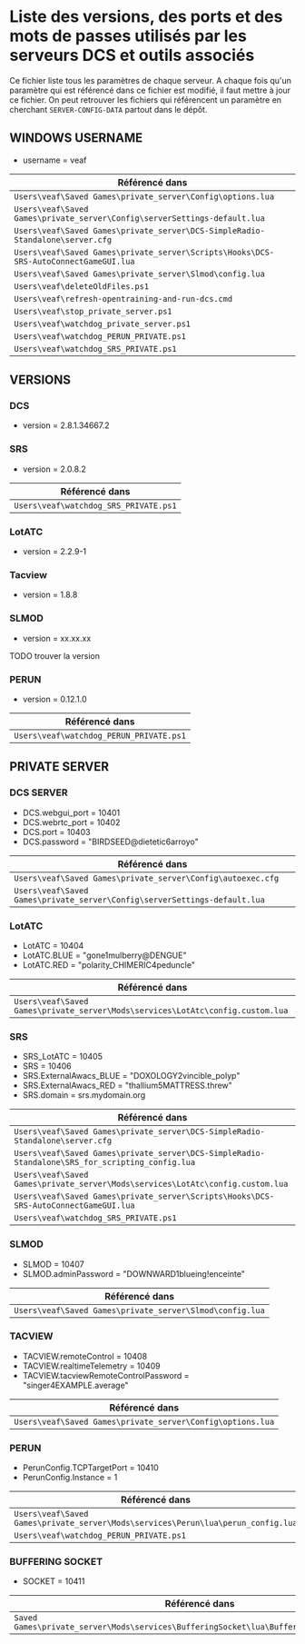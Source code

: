 # Liste des versions, des ports et des mots de passes utilisés par les serveurs DCS et outils associés

Ce fichier liste tous les paramètres de chaque serveur.
A chaque fois qu'un paramètre qui est référencé dans ce fichier est modifié, il faut mettre à jour ce fichier.
On peut retrouver les fichiers qui référencent un paramètre en cherchant `SERVER-CONFIG-DATA` partout dans le dépôt.

<!-- SERVER-CONFIG-DATA PORTS -->
<!-- SERVER-CONFIG-DATA PASSWORDS -->
<!-- SERVER-CONFIG-DATA VERSIONS -->

## WINDOWS USERNAME
- username = veaf

|Référencé dans|
|---|
|`Users\veaf\Saved Games\private_server\Config\options.lua`|
|`Users\veaf\Saved Games\private_server\Config\serverSettings-default.lua`|
|`Users\veaf\Saved Games\private_server\DCS-SimpleRadio-Standalone\server.cfg`|
|`Users\veaf\Saved Games\private_server\Scripts\Hooks\DCS-SRS-AutoConnectGameGUI.lua`|
|`Users\veaf\Saved Games\private_server\Slmod\config.lua`|
|`Users\veaf\deleteOldFiles.ps1`|
|`Users\veaf\refresh-opentraining-and-run-dcs.cmd`|
|`Users\veaf\stop_private_server.ps1`|
|`Users\veaf\watchdog_private_server.ps1`|
|`Users\veaf\watchdog_PERUN_PRIVATE.ps1`|
|`Users\veaf\watchdog_SRS_PRIVATE.ps1`|

## VERSIONS

### DCS
- version = 2.8.1.34667.2

### SRS
- version = 2.0.8.2

|Référencé dans|
|---|
|`Users\veaf\watchdog_SRS_PRIVATE.ps1`|

### LotATC
- version = 2.2.9-1

### Tacview
- version = 1.8.8

### SLMOD
- version = xx.xx.xx

TODO trouver la version

### PERUN
- version = 0.12.1.0

|Référencé dans|
|---|
|`Users\veaf\watchdog_PERUN_PRIVATE.ps1`|

## PRIVATE SERVER

### DCS SERVER
- DCS.webgui_port = 10401
- DCS.webrtc_port = 10402
- DCS.port = 10403
- DCS.password = "BIRDSEED@dietetic6arroyo"

|Référencé dans|
|---|
|`Users\veaf\Saved Games\private_server\Config\autoexec.cfg`|
|`Users\veaf\Saved Games\private_server\Config\serverSettings-default.lua`|

### LotATC
- LotATC = 10404
- LotATC.BLUE = "gone1mulberry@DENGUE"
- LotATC.RED = "polarity_CHIMERIC4peduncle"

|Référencé dans|
|---|
|`Users\veaf\Saved Games\private_server\Mods\services\LotAtc\config.custom.lua`|

### SRS 
- SRS_LotATC = 10405
- SRS = 10406
- SRS.ExternalAwacs_BLUE = "DOXOLOGY2vincible_polyp"
- SRS.ExternalAwacs_RED = "thallium5MATTRESS.threw"
- SRS.domain = srs.mydomain.org

|Référencé dans|
|---|
|`Users\veaf\Saved Games\private_server\DCS-SimpleRadio-Standalone\server.cfg`|
|`Users\veaf\Saved Games\private_server\DCS-SimpleRadio-Standalone\SRS_for_scripting_config.lua`|
|`Users\veaf\Saved Games\private_server\Mods\services\LotAtc\config.custom.lua`|
|`Users\veaf\Saved Games\private_server\Scripts\Hooks\DCS-SRS-AutoConnectGameGUI.lua`|
|`Users\veaf\watchdog_SRS_PRIVATE.ps1`|

### SLMOD
- SLMOD = 10407
- SLMOD.adminPassword = "DOWNWARD1blueing!enceinte"

|Référencé dans|
|---|
|`Users\veaf\Saved Games\private_server\Slmod\config.lua`|

### TACVIEW
- TACVIEW.remoteControl = 10408
- TACVIEW.realtimeTelemetry = 10409
- TACVIEW.tacviewRemoteControlPassword = "singer4EXAMPLE.average"

|Référencé dans|
|---|
|`Users\veaf\Saved Games\private_server\Config\options.lua`|

### PERUN
- PerunConfig.TCPTargetPort = 10410
- PerunConfig.Instance = 1

|Référencé dans|
|---|
|`Users\veaf\Saved Games\private_server\Mods\services\Perun\lua\perun_config.lua`|
|`Users\veaf\watchdog_PERUN_PRIVATE.ps1`|

### BUFFERING SOCKET
- SOCKET = 10411

|Référencé dans|
|---|
|`Saved Games\private_server\Mods\services\BufferingSocket\lua\BufferingSocketConfig.lua`|
